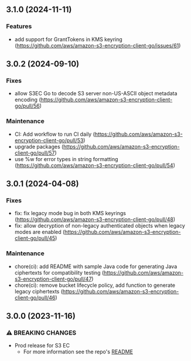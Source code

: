 ## 3.1.0 (2024-11-11)

### Features

* add support for GrantTokens in KMS keyring (https://github.com/aws/amazon-s3-encryption-client-go/issues/61)

## 3.0.2 (2024-09-10)

### Fixes

* allow S3EC Go to decode S3 server non-US-ASCII object metadata encoding (https://github.com/aws/amazon-s3-encryption-client-go/pull/56)

### Maintenance

* CI: Add workflow to run CI daily (https://github.com/aws/amazon-s3-encryption-client-go/pull/53)
* upgrade packages (https://github.com/aws/amazon-s3-encryption-client-go/pull/57)
* use %w for error types in string formatting (https://github.com/aws/amazon-s3-encryption-client-go/pull/54)
    
## 3.0.1 (2024-04-08)

### Fixes

* fix: fix legacy mode bug in both KMS keyrings (https://github.com/aws/amazon-s3-encryption-client-go/pull/48)
* fix: allow decryption of non-legacy authenticated objects when legacy modes are enabled (https://github.com/aws/amazon-s3-encryption-client-go/pull/45)

### Maintenance

* chore(ci): add README with sample Java code for generating Java ciphertexts for compatibility testing (https://github.com/aws/amazon-s3-encryption-client-go/pull/47)
* chore(ci): remove bucket lifecycle policy, add function to generate legacy ciphertexts (https://github.com/aws/amazon-s3-encryption-client-go/pull/46)

## 3.0.0 (2023-11-16)

### ⚠ BREAKING CHANGES

* Prod release for S3 EC
  * For more information see the repo's [README](https://github.com/aws/amazon-s3-encryption-client-go/blob/main/README.md)

